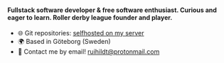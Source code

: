 #### Fullstack software developer & free software enthusiast. Curious and eager to learn. Roller derby league founder and player.

- 🌐 Git repositories: [selfhosted on my server](https://git.ruihildt.xyz)
- 🌍 Based in Göteborg (Sweden)
- 💬 Contact me by email! [ruihildt@protonmail.com](mailto:ruihildt@protonmail.com)
